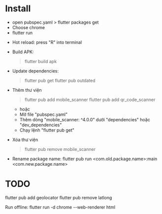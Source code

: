 
# Install
- open pubspec.yaml > flutter packages get
- Choose chrome
- flutter run

* Hot reload: press "R" into terminal

* Build APK:
	> flutter build apk

* Update dependencies:
	> flutter pub get
	> flutter pub outdated

* Thêm thư viện
	> flutter pub add mobile_scanner
	> flutter pub add qr_code_scanner
	- hoặc
	- Mở file "pubspec.yaml"
	- Thêm dòng "mobile_scanner: ^4.0.0" dưới "dependencies" hoặc "dev_dependencies"
	- Chạy lệnh "flutter pub get"

* Xóa thư viện
	> flutter pub remove mobile_scanner

* Rename package name: flutter pub run <com.old.package.name>:main <com.new.package.name>

# TODO
flutter pub add geolocator
flutter pub remove latlong

Run offline: flutter run -d chrome --web-renderer html

